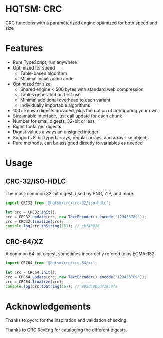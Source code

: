 # HQTSM: CRC

CRC functions with a parameterized engine optimized for both speed and size

# Features

- Pure TypeScript, run anywhere
- Optimized for speed
  - Table-based algorithm
  - Minimal initialization code
- Optimized for size
  - Shared engine < 500 bytes with standard web compression
  - Tables generated on first use
  - Minimal additional overhead to each variant
  - Individually importable algorithms
- 100+ known digests provided, plus the option of configuring your own
- Streamable interface, just call update for each chunk
- Number for small digests, 32-bit or less
- BigInt for larger digests
- Digest values always an unsigned integer
- Supports 8-bit typed arrays, regular arrays, and array-like objects
- Pure methods, can be assigned directly to variables as needed

# Usage

## CRC-32/ISO-HDLC

The most-common 32-bit digest, used by PNG, ZIP, and more.

```js
import CRC32 from '@hqtsm/crc/crc-32/iso-hdlc';

let crc = CRC32.init();
crc = CRC32.update(crc, new TextEncoder().encode('123456789'));
crc = CRC32.finalize(crc);
console.log(crc.toString(16)); // cbf43926
```

## CRC-64/XZ

A common 64-bit digest, sometimes incorrectly refered to as ECMA-182.

```js
import CRC64 from '@hqtsm/crc/crc-64/xz';

let crc = CRC64.init();
crc = CRC64.update(crc, new TextEncoder().encode('123456789'));
crc = CRC64.finalize(crc);
console.log(crc.toString(16)); // 995dc9bbdf1939fa
```

# Acknowledgements

Thanks to pycrc for the inspiration and validation checking.

Thanks to CRC RevEng for cataloging the different digests.
